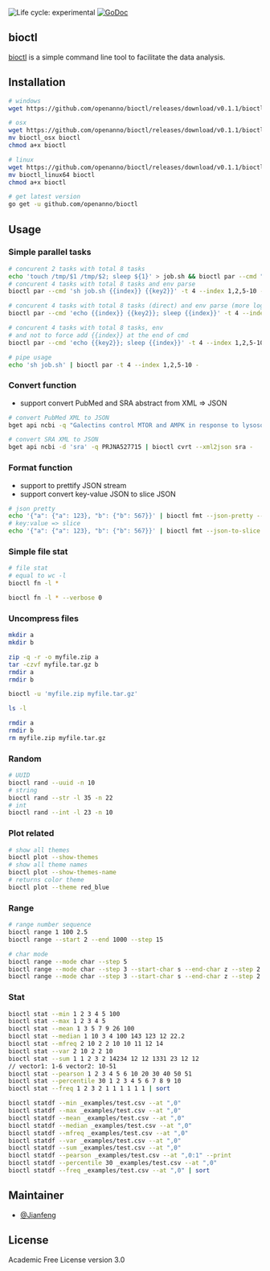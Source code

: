 <img src="https://img.shields.io/badge/lifecycle-experimental-orange.svg" alt="Life cycle: experimental"> <a href="https://godoc.org/github.com/openanno/bioctl"><img src="https://godoc.org/github.com/openanno/bioctl?status.svg" alt="GoDoc"></a>

## bioctl

[bioctl](https://github.com/openanno/bioctl) is a simple command line tool to facilitate the data analysis.

## Installation

```bash
# windows
wget https://github.com/openanno/bioctl/releases/download/v0.1.1/bioctl.exe

# osx
wget https://github.com/openanno/bioctl/releases/download/v0.1.1/bioctl_osx
mv bioctl_osx bioctl
chmod a+x bioctl

# linux
wget https://github.com/openanno/bioctl/releases/download/v0.1.1/bioctl_linux64
mv bioctl_linux64 bioctl
chmod a+x bioctl

# get latest version
go get -u github.com/openanno/bioctl
```

## Usage

### Simple parallel tasks

```bash
# concurent 2 tasks with total 8 tasks
echo 'touch /tmp/$1 /tmp/$2; sleep ${1}' > job.sh && bioctl par --cmd "sh job.sh" -t 2 --index 1,2,5-10
# concurent 4 tasks with total 8 tasks and env parse
bioctl par --cmd 'sh job.sh {{index}} {{key2}}' -t 4 --index 1,2,5-10 --env "key2:123"

# concurent 4 tasks with total 8 tasks (direct) and env parse (more log)
bioctl par --cmd 'echo {{index}} {{key2}}; sleep {{index}}' -t 4 --index 1,2,5-10 --env "key2:123" --verbose 2 --save-log

# concurent 4 tasks with total 8 tasks, env
# and not to force add {{index}} at the end of cmd
bioctl par --cmd 'echo {{key2}}; sleep {{index}}' -t 4 --index 1,2,5-10 --env "key2:123" --force-idx false --save-log

# pipe usage
echo 'sh job.sh' | bioctl par -t 4 --index 1,2,5-10 -
```

### Convert function

- support convert PubMed and SRA abstract from XML => JSON

```bash
# convert PubMed XML to JSON
bget api ncbi -q "Galectins control MTOR and AMPK in response to lysosomal damage to induce autophagy OR MTOR-independent autophagy induced by interrupted endoplasmic reticulum-mitochondrial Ca2+ communication: a dead end in cancer cells. OR The PARK10 gene USP24 is a negative regulator of autophagy and ULK1 protein stability OR Coordinate regulation of autophagy and the ubiquitin proteasome system by MTOR." | bioctl cvrt --xml2json pubmed -

# convert SRA XML to JSON
bget api ncbi -d 'sra' -q PRJNA527715 | bioctl cvrt --xml2json sra -
```

### Format function

- support to prettify JSON stream
- support convert key-value JSON to slice JSON

```bash
# json pretty
echo '{"a": {"a": 123}, "b": {"b": 567}}' | bioctl fmt --json-pretty --indent 2 -
# key:value => slice
echo '{"a": {"a": 123}, "b": {"b": 567}}' | bioctl fmt --json-to-slice --indent 4 -
```

### Simple file stat

```bash
# file stat
# equal to wc -l
bioctl fn -l *

bioctl fn -l * --verbose 0
```

### Uncompress files

```bash
mkdir a
mkdir b

zip -q -r -o myfile.zip a
tar -czvf myfile.tar.gz b
rmdir a
rmdir b

bioctl -u 'myfile.zip myfile.tar.gz'

ls -l

rmdir a
rmdir b
rm myfile.zip myfile.tar.gz
```

### Random

```bash
# UUID
bioctl rand --uuid -n 10
# string
bioctl rand --str -l 35 -n 22
# int
bioctl rand --int -l 23 -n 10
```

### Plot related

```bash
# show all themes
bioctl plot --show-themes
# show all theme names
bioctl plot --show-themes-name
# returns color theme
bioctl plot --theme red_blue
```

### Range

```bash
# range number sequence
bioctl range 1 100 2.5
bioctl range --start 2 --end 1000 --step 15

# char mode
bioctl range --mode char --step 5
bioctl range --mode char --step 3 --start-char s --end-char z --step 2 --ref-str qrstuvwxy12442z
bioctl range --mode char --step 3 --start-char s --end-char z --step 2 --ref-str qrstuvwxy12442z --sep ''
```

### Stat

```bash
bioctl stat --min 1 2 3 4 5 100
bioctl stat --max 1 2 3 4 5
bioctl stat --mean 1 3 5 7 9 26 100
bioctl stat --median 1 10 3 4 100 143 123 12 22.2
bioctl stat --mfreq 2 10 2 2 10 10 11 12 14
bioctl stat --var 2 10 2 2 10
bioctl stat --sum 1 1 2 3 2 14234 12 12 1331 23 12 12
// vector1: 1-6 vector2: 10-51
bioctl stat --pearson 1 2 3 4 5 6 10 20 30 40 50 51
bioctl stat --percentile 30 1 2 3 4 5 6 7 8 9 10
bioctl stat --freq 1 2 3 2 1 1 1 1 1 1 | sort

bioctl statdf --min _examples/test.csv --at ",0"
bioctl statdf --max _examples/test.csv --at ",0"
bioctl statdf --mean _examples/test.csv --at ",0"
bioctl statdf --median _examples/test.csv --at ",0"
bioctl statdf --mfreq _examples/test.csv --at ",0"
bioctl statdf --var _examples/test.csv --at ",0"
bioctl statdf --sum _examples/test.csv --at ",0"
bioctl statdf --pearson _examples/test.csv --at ",0:1" --print
bioctl statdf --percentile 30 _examples/test.csv --at ",0"
bioctl statdf --freq _examples/test.csv --at ",0" | sort
```

## Maintainer

- [@Jianfeng](https://github.com/Miachol)

## License

Academic Free License version 3.0

